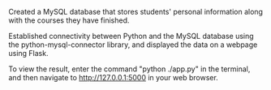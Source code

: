 Created a MySQL database that stores students' personal information along with the courses they have finished.

Established connectivity between Python and the MySQL database using the python-mysql-connector library, and displayed the data on a webpage using Flask.

To view the result, enter the command "python ./app.py" in the terminal, and then navigate to http://127.0.0.1:5000 in your web browser.
